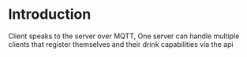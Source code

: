 # Introduction

Client speaks to the server over MQTT, One server can handle multiple clients that register themselves and their drink capabilities via the api